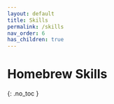 ```yaml
---
layout: default
title: Skills
permalink: /skills
nav_order: 6
has_children: true
---
```


# Homebrew Skills
{: .no_toc }

